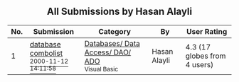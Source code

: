 ﻿<div align="center">

## All Submissions by Hasan Alayli

</div>

No.  | Submission | Category | By   | User Rating
---- | ---------- | -------- | ---- | -----------
1 | [database combolist<br /><sup>2000-11-12 14:11:58</sup>](https://github.com/Planet-Source-Code/hasan-alayli-database-combolist__1-12728) | [Databases/ Data Access/ DAO/ ADO<br /><sup>Visual Basic</sup>](../ByCategory/databases-data-access-dao-ado__1-6.md) | Hasan Alayli | 4.3 (17 globes from 4 users)
